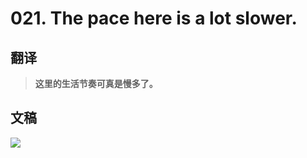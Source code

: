 # 021. The pace here is a lot slower. 

## 翻译

> **这里的生活节奏可真是慢多了。**

## 文稿

![](https://cdn.jsdelivr.net/gh/imtianx/speaking180/img/021.jpg)

